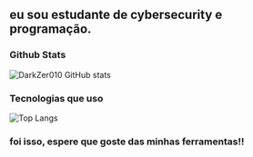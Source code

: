 
## eu sou estudante de cybersecurity e programação.

### Github Stats
![DarkZer010 GitHub stats](https://github-readme-stats.vercel.app/api?username=DarkZer010&show_icons=true&theme=radical)

### Tecnologias que uso

![Top Langs](https://github-readme-stats.vercel.app/api/top-langs/?username=DarkZer010&size_weight=0.5&count_weight=0.5)

### foi isso, espere que goste das minhas ferramentas!!
